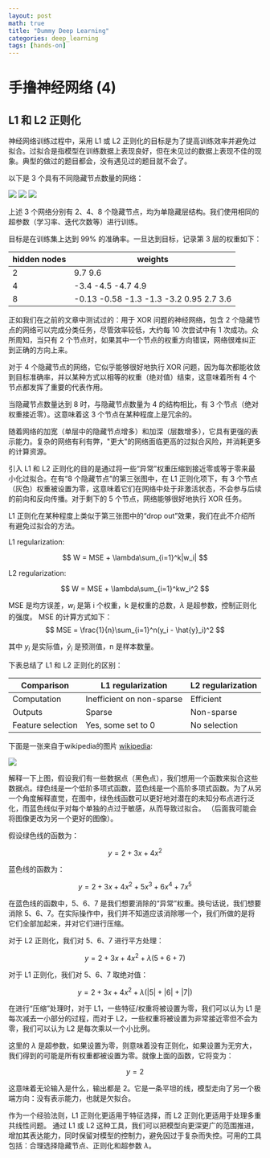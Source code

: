 ```yaml
---
layout: post
math: true
title: "Dummy Deep Learning"
categories: deep_learning
tags: [hands-on]
---
```


# 手撸神经网络 (4)

## L1 和 L2 正则化

神经网络训练过程中，采用 L1 或 L2 正则化的目标是为了提高训练效率并避免过拟合。过拟合是指模型在训练数据上表现良好，但在未见过的数据上表现不佳的现象。典型的做过的题目都会，没有遇见过的题目就不会了。

以下是 3 个具有不同隐藏节点数量的网络：

<img src="{{site.url}}/img/nn015.png">

<img src="{{site.url}}/img/nn016.png">

<img src="{{site.url}}/img/nn017.png">

上述 3 个网络分别有 2、4、8 个隐藏节点，均为单隐藏层结构。我们使用相同的超参数（学习率、迭代次数等）进行训练。

目标是在训练集上达到 99% 的准确率。一旦达到目标，记录第 3 层的权重如下：

hidden nodes | weights
--- | ---
2 | 9.7 9.6
4 | -3.4 -4.5 -4.7 4.9
8 | -0.13 -0.58 -1.3 -1.3 -3.2 0.95 2.7 3.6

正如我们在之前的文章中测试过的：用于 XOR 问题的神经网络，包含 2 个隐藏节点的网络可以完成分类任务，尽管效率较低，大约每 10 次尝试中有 1 次成功。众所周知，当只有 2 个节点时，如果其中一个节点的权重方向错误，网络很难纠正到正确的方向上来。

对于 4 个隐藏节点的网络，它似乎能够很好地执行 XOR 问题，因为每次都能收敛到目标准确率，并以某种方式以相等的权重（绝对值）结束，这意味着所有 4 个节点都发挥了重要的代表作用。

当隐藏节点数量达到 8 时，与隐藏节点数量为 4 的结构相比，有 3 个节点（绝对权重接近零）。这意味着这 3 个节点在某种程度上是冗余的。

随着网络的加宽（单层中的隐藏节点增多）和加深（层数增多），它具有更强的表示能力。复杂的网络有利有弊，"更大"的网络面临更高的过拟合风险，并消耗更多的计算资源。

引入 L1 和 L2 正则化的目的是通过将一些“异常”权重压缩到接近零或等于零来最小化过拟合。在有“8 个隐藏节点”的第三张图中，在 L1 正则化项下，有 3 个节点（灰色）权重被设置为零，这意味着它们在网络中处于非激活状态，不会参与后续的前向和反向传播。对于剩下的 5 个节点，网络能够很好地执行 XOR 任务。

L1 正则化在某种程度上类似于第三张图中的“drop out”效果，我们在此不介绍所有避免过拟合的方法。

L1 regularization:

$$ W = MSE + \lambda\sum_{i=1}^k|w_i| $$

L2 regularization:

$$ W = MSE + \lambda\sum_{i=1}^kw_i^2 $$

MSE 是均方误差，$w_i$ 是第 i 个权重，k 是权重的总数，$\lambda$ 是超参数，控制正则化的强度。
MSE 的计算方式如下：
$$ MSE = \frac{1}{n}\sum_{i=1}^n(y_i - \hat{y}_i)^2 $$

其中 $y_i$ 是实际值，$\hat{y}_i$ 是预测值，n 是样本数量。

下表总结了 L1 和 L2 正则化的区别：

Comparison | L1 regularization | L2 regularization
--- | --- | ---
Computation | Inefficient on non-sparse |  Efficient
Outputs | Sparse | Non-sparse
Feature selection | Yes, some set to 0 | No selection

下面是一张来自于wikipedia的图片 [wikipedia](https://en.wikipedia.org/wiki/Regularization_(mathematics)):

<img src="{{site.url}}/img/nn018.png">

解释一下上图，假设我们有一些数据点（黑色点），我们想用一个函数来拟合这些数据点。绿色线是一个低阶多项式函数，蓝色线是一个高阶多项式函数。为了从另一个角度解释直觉，在图中，绿色线函数可以更好地对潜在的未知分布点进行泛化，而蓝色线似乎对每个单独的点过于敏感，从而导致过拟合。
（后面我可能会将图像更改为另一个更好的图像）。

假设绿色线的函数为：

$$ y = 2 + 3x + 4x^2 $$

蓝色线的函数为：

$$ y = 2 + 3x + 4x^2 + 5x^3 + 6x^4 + 7x^5 $$

在蓝色线的函数中，5、6、7 是我们想要消除的“异常”权重。换句话说，我们想要消除 5、6、7。在实际操作中，我们并不知道应该消除哪一个，我们所做的是将它们全部加起来，并对它们进行压缩。

对于 L2 正则化，我们对 5、6、7 进行平方处理：

$$ y = 2 + 3x + 4x^2 + \lambda(5 + 6 + 7) $$

对于 L1 正则化，我们对 5、6、7 取绝对值：

$$ y = 2 + 3x + 4x^2 + \lambda(|5| + |6| + |7|) $$

在进行“压缩”处理时，对于 L1，一些特征/权重将被设置为零，我们可以认为 L1 是每次减去一小部分的过程，而对于 L2，一些权重将被设置为非常接近零但不会为零，我们可以认为 L2 是每次乘以一个小比例。

这里的 $\lambda$ 是超参数，如果设置为零，则意味着没有正则化，如果设置为无穷大，我们得到的可能是所有权重都被设置为零。就像上面的函数，它将变为：

$$ y = 2 $$

这意味着无论输入是什么，输出都是 2。它是一条平坦的线，模型走向了另一个极端方向：没有表示能力，也就是欠拟合。

作为一个经验法则，L1 正则化更适用于特征选择，而 L2 正则化更适用于处理多重共线性问题。
通过 L1 或 L2 这种工具，我们可以把模型向更深更广的范围推进，增加其表达能力，同时保留对模型的控制力，避免因过于复杂而失控。可用的工具包括：合理选择隐藏节点、正则化和超参数 $\lambda$。
